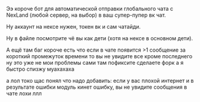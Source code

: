 Ээ короче бот для автоматической отправки глобального чата
с NexLand (любой сервер, на выбор) в ваш супер-пупер вк чат.

Ну аккаунт на нексе нужен, токен вк и сам чатайди.

Ну в файле посмотрите чё вы как дети (хотя на нексе в основном дети).

А ещё там баг короче есть что если в чате появится >1 сообщение за короткий промежуток времени то вы не увидите все кроме последнего ну это уже не мои проблемы сами там пофиксите сделаете форк а я быстро спизжу муахахаха

а лол токо щас понял что надо добавить: если у вас плохой интернет и в результате ошибки модуль кинет ошибку, вы не увидите сообщения в чате лохи ллл
